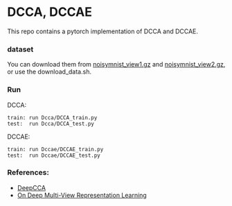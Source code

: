 #  DCCA, DCCAE
This repo contains a pytorch implementation of DCCA and DCCAE.

### dataset
You can download them from [noisymnist_view1.gz](https://www2.cs.uic.edu/~vnoroozi/noisy-mnist/noisymnist_view1.gz) and [noisymnist_view2.gz](https://www2.cs.uic.edu/~vnoroozi/noisy-mnist/noisymnist_view2.gz), or use the download_data.sh.

### Run
DCCA:

    train: run Dcca/DCCA_train.py
    test:  run Dcca/DCCA_test.py

DCCAE:

    train: run Dccae/DCCAE_train.py
    test:  run Dccae/DCCAE_test.py

### References:

* [DeepCCA](https://github.com/Michaelvll/DeepCCA)
* [On Deep Multi-View Representation Learning](http://proceedings.mlr.press/v37/wangb15.pdf)
